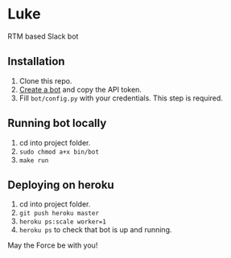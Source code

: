 # Luke
RTM based Slack bot

## Installation

1. Clone this repo.
2. [Create a bot](https://my.slack.com/services/new/bot) and copy the API token.
3. Fill `bot/config.py` with your credentials. This step is required.

## Running bot locally

1. cd into project folder.
2. `sudo chmod a+x bin/bot`
3. `make run`

## Deploying on heroku

1. cd into project folder.
2. `git push heroku master`
3. `heroku ps:scale worker=1`
4. `heroku ps` to check that bot is up and running.

May the Force be with you!
